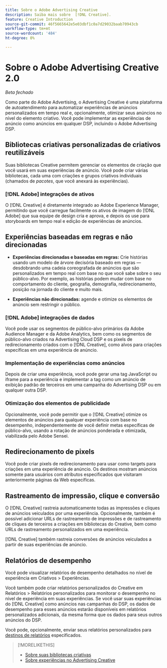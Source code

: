```yaml
---
title: Sobre o Adobe Advertising Creative
description: Saiba mais sobre  [!DNL Creative].
feature: Creative Introduction
source-git-commit: 46f5665642e5e03dbf1c0a7d29032baab70943cb
workflow-type: tm+mt
source-wordcount: '484'
ht-degree: 0%

---
```


# Sobre o Adobe Advertising Creative 2.0

*Beta fechado*

<!-- verify all and rewrite to include new stuff -->

Como parte do Adobe Advertising, o Advertising Creative é uma plataforma de autoatendimento para automatizar experiências de anúncios personalizados em tempo real e, opcionalmente, otimizar seus anúncios no nível do elemento criativo.<!-- Verify --> Você pode implementar as experiências de anúncio como anúncios em qualquer DSP, incluindo o Adobe Advertising DSP.

## Bibliotecas criativas personalizadas de criativos reutilizáveis

Suas bibliotecas Creative permitem gerenciar os elementos de criação que você usará em suas experiências de anúncio. Você pode criar várias bibliotecas, cada uma com criações e grupos criativos individuais (chamados de *pacotes*, que você anexará às experiências).

### [!DNL Adobe] integrações de ativos

O [!DNL Creative] é diretamente integrado ao Adobe Experience Manager, permitindo que você carregue facilmente os ativos de imagem do [!DNL Adobe] que sua equipe de design cria e aprova, e depois os use para storyboards em tempo real e edição de experiências de anúncios.

## Experiências baseadas em regras e não direcionadas

* **Experiências direcionadas e baseadas em regras:** Crie histórias usando um modelo de árvore decisória baseado em regras — desdobrando uma cadeia coreografada de anúncios que são personalizados em tempo real com base no que você sabe sobre o seu público-alvo. Por exemplo, as histórias podem mudar com base no comportamento do cliente, geografia, demografia, redirecionamento, posição na jornada do cliente e muito mais.

* **Experiências não direcionadas:** agende e otimize os elementos de anúncio sem restringir o público.

### [!DNL Adobe] integrações de dados

Você pode usar os segmentos de público-alvo primários da Adobe Audience Manager e da Adobe Analytics, bem como os segmentos de público-alvo criados na Advertising Cloud DSP e os pixels de redirecionamento criados com o [!DNL Creative], como alvos para criações específicas em uma experiência de anúncio. <!-- Advertiser should be able to target all segments that are available in DSP for targeting -->

### Implementação de experiências como anúncios

Depois de criar uma experiência, você pode gerar uma tag JavaScript ou iframe para a experiência e implementar a tag como um anúncio de exibição padrão de terceiros em uma campanha do Advertising DSP ou em qualquer outra DSP.<!-- Will add video and other ad formats; not sure if they'll be available for both standard and dynamic ads. -->

### Otimização dos elementos de publicidade

Opcionalmente, você pode permitir que o [!DNL Creative] otimize os elementos de anúncios para qualquer experiência com base no desempenho, independentemente de você definir metas específicas de público-alvo, usando a rotação de anúncios ponderada e otimizada, viabilizada pelo Adobe Sensei.

<!--
[!DNL Creative] serves first-party ads and triggers third-party ads for the experience based on the specified targeting (when applicable), scheduling, ad rotation, and optimization goal options 
-->

## Redirecionamento de pixels

Você pode criar pixels de redirecionamento para usar como targets para criações em uma experiência de anúncio. Os destinos mostram anúncios somente para usuários com atributos especificados que visitaram anteriormente páginas da Web específicas.

## Rastreamento de impressão, clique e conversão

O [!DNL Creative] rastreia automaticamente todas as impressões e cliques de anúncios veiculados por uma experiência. Opcionalmente, também é possível adicionar URLs de rastreamento de impressões e de rastreamento de cliques de terceiros a criações em bibliotecas do Creative, bem como URLs de rastreamento personalizados em uma experiência.

[!DNL Creative] também rastreia conversões de anúncios veiculados a partir de suas experiências de anúncio.<!-- Verify wording; anything important to add here? We do track them for all users, right? Or is it optional?  -->

<!--
 [Don't need to mention] When an ad is served, the DSP that buys the ad first tracks the impression, and then passes the impression information to [!DNL Creative]. [!DNL Creative] first tracks a click on an ad, and it then passes the click information
to the DSP.
-->

## Relatórios de desempenho

Você pode visualizar relatórios de desempenho detalhados no nível de experiência em Criativos > Experiências.

Você também pode criar relatórios personalizados do Creative em Relatórios > Relatórios personalizados para monitorar o desempenho no nível de experiência em suas experiências. Se você usar suas experiências do [!DNL Creative] como anúncios nas campanhas do DSP, os dados de desempenho para esses anúncios estarão disponíveis em relatórios personalizados adicionais, da mesma forma que os dados para seus outros anúncios do DSP. <!-- Verify that [!DNL Creative] users have access to ALL other reports. -->

Você pode, opcionalmente, enviar seus relatórios personalizados para [destinos de relatórios](/help/dsp/reports/report-destinations/report-destination-about.md) especificados.

<!--
>* [Overview of implementing Adobe Advertising Creative](/help/creative/introduction/implementation-overview.md)
>* [How the user interface is organized](/help/creative/introduction/ui.md)
-->

>[!MORELIKETHIS]
>
>* [Sobre suas bibliotecas criativas](/help/creative/creative-libraries/creative-libraries-about.md)
>* [Sobre experiências no Advertising Creative](/help/creative/experiences/experience-about.md)
